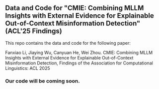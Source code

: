## Data and Code for "CMIE: Combining MLLM Insights with External Evidence for Explainable Out-of-Context Misinformation Detection" (ACL'25 Findings)

This repo contains the data and code for the following paper:

Fanxiao Li, Jiaying Wu, Canyuan He, Wei Zhou. CMIE: Combining MLLM Insights with External Evidence for Explainable Out-of-Context Misinformation Detection, Findings of the Association for Computational Linguistics: ACL 2025

### Our code will be coming soon.
